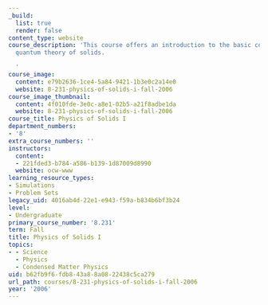 ```yaml
---
_build:
  list: true
  render: false
content_type: website
course_description: 'This course offers an introduction to the basic concepts of the
  quantum theory of solids.

  '
course_image:
  content: e79b2636-1ce4-5a84-9421-1b3e0c2a14e0
  website: 8-231-physics-of-solids-i-fall-2006
course_image_thumbnail:
  content: 4f010fde-3e0c-a8e1-02b5-a21f8adbe1da
  website: 8-231-physics-of-solids-i-fall-2006
course_title: Physics of Solids I
department_numbers:
- '8'
extra_course_numbers: ''
instructors:
  content:
  - 221fded3-b784-a586-b139-1d87009d8990
  website: ocw-www
learning_resource_types:
- Simulations
- Problem Sets
legacy_uid: 4016ab4d-22e1-e943-f59a-b834b6bf3b24
level:
- Undergraduate
primary_course_number: '8.231'
term: Fall
title: Physics of Solids I
topics:
- - Science
  - Physics
  - Condensed Matter Physics
uid: b62fb9f6-fdb8-43a8-8a08-22438c5ca279
url_path: courses/8-231-physics-of-solids-i-fall-2006
year: '2006'
---
```

